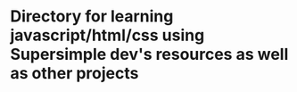 # Directory for learning javascript/html/css using Supersimple dev's resources as well as other projects 
